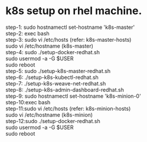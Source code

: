 # k8s setup on rhel machine.

step-1: sudo hostnamectl set-hostname 'k8s-master'  
step-2: exec bash  
step-3: sudo vi /etc/hosts    (refer: k8s-master-hosts)  
        sudo vi /etc/hostname (k8s-master)  
step-4: sudo ./setup-docker-redhat.sh  
        sudo usermod -a -G $USER  
        sudo reboot  
step-5: sudo ./setup-k8s-master-redhat.sh  
step-6: ./setup-k8s-kubectl-redhat.sh  
step-7: ./setup-k8s-weave-net-redhat.sh  
step-8: ./setup-k8s-admin-dashboard-redhat.sh  
step-9: sudo hostnamectl set-hostname 'k8s-minion-0'  
step-10:exec bash  
step-11:sudo vi /etc/hosts    (refer: k8s-minion-hosts)  
        sudo vi /etc/hostname (k8s-minion)  
step-12:sudo ./setup-docker-redhat.sh  
        sudo usermod -a -G $USER  
        sudo reboot
